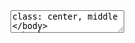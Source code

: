 <title>Title</title> <style> @import url(https://fonts.googleapis.com/css?family=Yanone+Kaffeesatz); @import url(https://fonts.googleapis.com/css?family=Droid+Serif:400,700,400italic); @import url(https://fonts.googleapis.com/css?family=Ubuntu+Mono:400,700,400italic);
  body { font-family: 'Droid Serif'; }
  h1, h2, h3 {
    font-family: 'Yanone Kaffeesatz';
    font-weight: normal;
  }
  .remark-code, .remark-inline-code { font-family: 'Ubuntu Mono'; }
</style>
<textarea id="source">
class: center, middle
